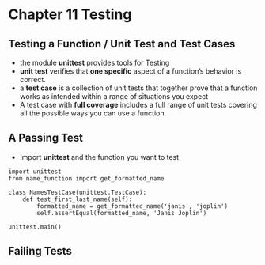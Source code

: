 # Chapter 11 Testing

## Testing a Function / Unit Test and Test Cases
- the module **unittest** provides tools for Testing
- **unit test** verifies that **one specific** aspect of a function’s behavior is correct.
- a **test case** is a collection of unit tests that together prove that a function works as intended within a range of situations you expect
-  A test case with **full coverage** includes a full range of unit tests covering all the possible ways you can use a function.


## A Passing Test
- Import **unittest** and the function you want to test
```
import unittest
from name_function import get_formatted_name

class NamesTestCase(unittest.TestCase):
    def test_first_last_name(self):
        formatted_name = get_formatted_name('janis', 'joplin')
        self.assertEqual(formatted_name, 'Janis Joplin')

unittest.main()

```

## Failing Tests
